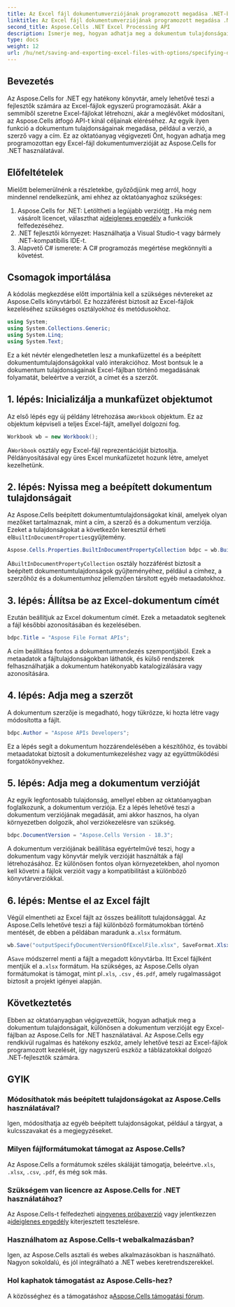 ```yaml
---
title: Az Excel fájl dokumentumverziójának programozott megadása .NET-ben
linktitle: Az Excel fájl dokumentumverziójának programozott megadása .NET-ben
second_title: Aspose.Cells .NET Excel Processing API
description: Ismerje meg, hogyan adhatja meg a dokumentum tulajdonságait, például a verziót, a szerzőt és a címet egy Excel-fájlban programozottan az Aspose.Cells for .NET használatával lépésről lépésre.
type: docs
weight: 12
url: /hu/net/saving-and-exporting-excel-files-with-options/specifying-document-version-of-excel-file/
---
```

## Bevezetés
Az Aspose.Cells for .NET egy hatékony könyvtár, amely lehetővé teszi a fejlesztők számára az Excel-fájlok egyszerű programozását. Akár a semmiből szeretne Excel-fájlokat létrehozni, akár a meglévőket módosítani, az Aspose.Cells átfogó API-t kínál céljainak eléréséhez. Az egyik ilyen funkció a dokumentum tulajdonságainak megadása, például a verzió, a szerző vagy a cím. Ez az oktatóanyag végigvezeti Önt, hogyan adhatja meg programozottan egy Excel-fájl dokumentumverzióját az Aspose.Cells for .NET használatával.
## Előfeltételek
Mielőtt belemerülnénk a részletekbe, győződjünk meg arról, hogy mindennel rendelkezünk, ami ehhez az oktatóanyaghoz szükséges:
1.  Aspose.Cells for .NET: Letöltheti a legújabb verziót[itt](https://releases.aspose.com/cells/net/) . Ha még nem vásárolt licencet, választhat a[ideiglenes engedély](https://purchase.aspose.com/temporary-license/) a funkciók felfedezéséhez.
2. .NET fejlesztői környezet: Használhatja a Visual Studio-t vagy bármely .NET-kompatibilis IDE-t.
3. Alapvető C# ismerete: A C# programozás megértése megkönnyíti a követést.
## Csomagok importálása
A kódolás megkezdése előtt importálnia kell a szükséges névtereket az Aspose.Cells könyvtárból. Ez hozzáférést biztosít az Excel-fájlok kezeléséhez szükséges osztályokhoz és metódusokhoz.
```csharp
using System;
using System.Collections.Generic;
using System.Linq;
using System.Text;
```
Ez a két névtér elengedhetetlen lesz a munkafüzettel és a beépített dokumentumtulajdonságokkal való interakcióhoz.
Most bontsuk le a dokumentum tulajdonságainak Excel-fájlban történő megadásának folyamatát, beleértve a verziót, a címet és a szerzőt.
## 1. lépés: Inicializálja a munkafüzet objektumot
 Az első lépés egy új példány létrehozása a`Workbook` objektum. Ez az objektum képviseli a teljes Excel-fájlt, amellyel dolgozni fog.
```csharp
Workbook wb = new Workbook();
```
 A`Workbook` osztály egy Excel-fájl reprezentációját biztosítja. Példányosításával egy üres Excel munkafüzetet hozunk létre, amelyet kezelhetünk.
## 2. lépés: Nyissa meg a beépített dokumentum tulajdonságait
Az Aspose.Cells beépített dokumentumtulajdonságokat kínál, amelyek olyan mezőket tartalmaznak, mint a cím, a szerző és a dokumentum verziója. Ezeket a tulajdonságokat a következőn keresztül érheti el`BuiltInDocumentProperties`gyűjtemény.
```csharp
Aspose.Cells.Properties.BuiltInDocumentPropertyCollection bdpc = wb.BuiltInDocumentProperties;
```
 A`BuiltInDocumentPropertyCollection` osztály hozzáférést biztosít a beépített dokumentumtulajdonságok gyűjteményéhez, például a címhez, a szerzőhöz és a dokumentumhoz jellemzően társított egyéb metaadatokhoz.
## 3. lépés: Állítsa be az Excel-dokumentum címét
Ezután beállítjuk az Excel dokumentum címét. Ezek a metaadatok segítenek a fájl későbbi azonosításában és kezelésében.
```csharp
bdpc.Title = "Aspose File Format APIs";
```
A cím beállítása fontos a dokumentumrendezés szempontjából. Ezek a metaadatok a fájltulajdonságokban láthatók, és külső rendszerek felhasználhatják a dokumentum hatékonyabb katalogizálására vagy azonosítására.
## 4. lépés: Adja meg a szerzőt
A dokumentum szerzője is megadható, hogy tükrözze, ki hozta létre vagy módosította a fájlt.
```csharp
bdpc.Author = "Aspose APIs Developers";
```
Ez a lépés segít a dokumentum hozzárendelésében a készítőhöz, és további metaadatokat biztosít a dokumentumkezeléshez vagy az együttműködési forgatókönyvekhez.
## 5. lépés: Adja meg a dokumentum verzióját
Az egyik legfontosabb tulajdonság, amellyel ebben az oktatóanyagban foglalkozunk, a dokumentum verziója. Ez a lépés lehetővé teszi a dokumentum verziójának megadását, ami akkor hasznos, ha olyan környezetben dolgozik, ahol verziókezelésre van szükség.
```csharp
bdpc.DocumentVersion = "Aspose.Cells Version - 18.3";
```
A dokumentum verziójának beállítása egyértelművé teszi, hogy a dokumentum vagy könyvtár melyik verzióját használták a fájl létrehozásához. Ez különösen fontos olyan környezetekben, ahol nyomon kell követni a fájlok verzióit vagy a kompatibilitást a különböző könyvtárverziókkal.
## 6. lépés: Mentse el az Excel fájlt
 Végül elmentheti az Excel fájlt az összes beállított tulajdonsággal. Az Aspose.Cells lehetővé teszi a fájl különböző formátumokban történő mentését, de ebben a példában maradunk a`.xlsx` formátum.
```csharp
wb.Save("outputSpecifyDocumentVersionOfExcelFile.xlsx", SaveFormat.Xlsx);
```
 A`Save` módszerrel menti a fájlt a megadott könyvtárba. Itt Excel fájlként mentjük el a`.xlsx` formátum. Ha szükséges, az Aspose.Cells olyan formátumokat is támogat, mint pl`.xls`, `.csv` , és`.pdf`, amely rugalmasságot biztosít a projekt igényei alapján.
## Következtetés
Ebben az oktatóanyagban végigvezettük, hogyan adhatjuk meg a dokumentum tulajdonságait, különösen a dokumentum verzióját egy Excel-fájlban az Aspose.Cells for .NET használatával. Az Aspose.Cells egy rendkívül rugalmas és hatékony eszköz, amely lehetővé teszi az Excel-fájlok programozott kezelését, így nagyszerű eszköz a táblázatokkal dolgozó .NET-fejlesztők számára.
## GYIK
### Módosíthatok más beépített tulajdonságokat az Aspose.Cells használatával?  
Igen, módosíthatja az egyéb beépített tulajdonságokat, például a tárgyat, a kulcsszavakat és a megjegyzéseket.
### Milyen fájlformátumokat támogat az Aspose.Cells?  
 Az Aspose.Cells a formátumok széles skáláját támogatja, beleértve`.xls`, `.xlsx`, `.csv`, `.pdf`, és még sok más.
### Szükségem van licencre az Aspose.Cells for .NET használatához?  
 Az Aspose.Cells-t felfedezheti a[ingyenes próbaverzió](https://releases.aspose.com/) vagy jelentkezzen a[ideiglenes engedély](https://purchase.aspose.com/temporary-license/) kiterjesztett tesztelésre.
### Használhatom az Aspose.Cells-t webalkalmazásban?  
Igen, az Aspose.Cells asztali és webes alkalmazásokban is használható. Nagyon sokoldalú, és jól integrálható a .NET webes keretrendszerekkel.
### Hol kaphatok támogatást az Aspose.Cells-hez?  
 A közösséghez és a támogatáshoz a[Aspose.Cells támogatási fórum](https://forum.aspose.com/c/cells/9).